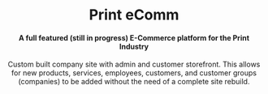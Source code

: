 <h1 align="center">
    Print eComm
</h1>
<h4 align="center">
    A full featured (still in progress) E-Commerce platform for the Print Industry
</h4>
<p align="center">
    Custom built company site with admin and customer storefront. This allows for new products, services, employees, customers, and customer groups (companies) to be added without the need of a complete site rebuild.
</p>
